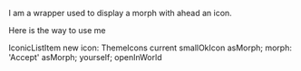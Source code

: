I am a wrapper used to display a morph with ahead an icon.

Here is the way to use me

IconicListItem new
	icon: ThemeIcons current smallOkIcon asMorph;
	morph: 'Accept' asMorph;
	yourself;
	openInWorld